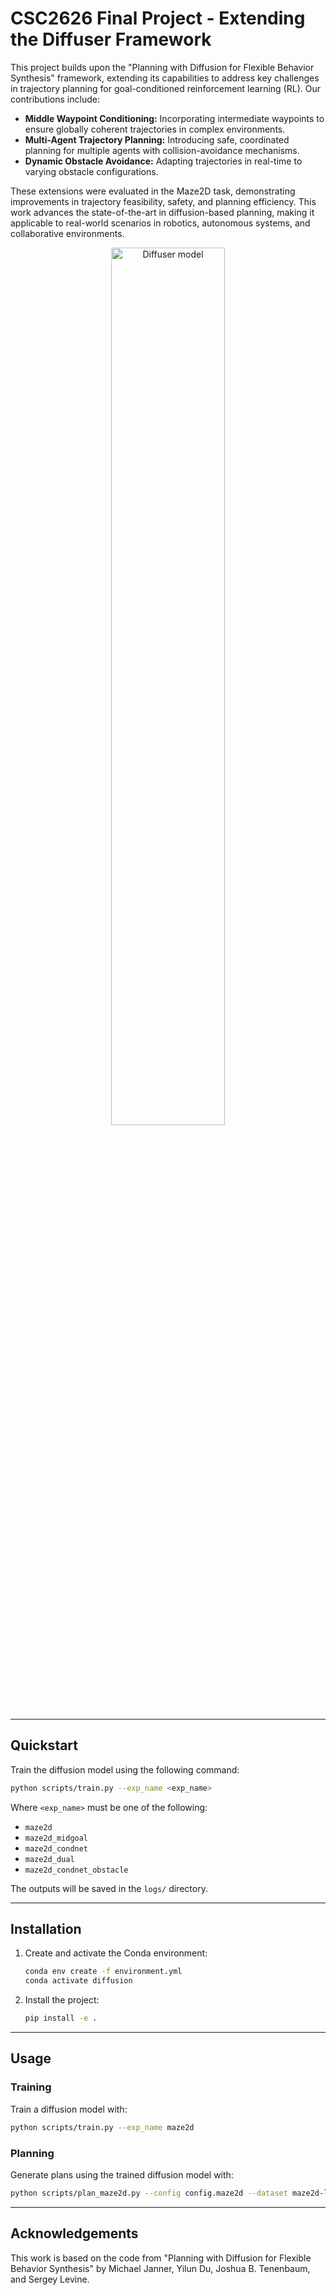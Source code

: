 # CSC2626 Final Project - Extending the Diffuser Framework

This project builds upon the "Planning with Diffusion for Flexible Behavior Synthesis" framework, extending its capabilities to address key challenges in trajectory planning for goal-conditioned reinforcement learning (RL). Our contributions include:

- **Middle Waypoint Conditioning:** Incorporating intermediate waypoints to ensure globally coherent trajectories in complex environments.
- **Multi-Agent Trajectory Planning:** Introducing safe, coordinated planning for multiple agents with collision-avoidance mechanisms.
- **Dynamic Obstacle Avoidance:** Adapting trajectories in real-time to varying obstacle configurations.

These extensions were evaluated in the Maze2D task, demonstrating improvements in trajectory feasibility, safety, and planning efficiency. This work advances the state-of-the-art in diffusion-based planning, making it applicable to real-world scenarios in robotics, autonomous systems, and collaborative environments.

<p align="center">
    <img src="https://diffusion-planning.github.io/images/diffuser-card.png" width="60%" title="Diffuser model">
</p>

---

## Quickstart

Train the diffusion model using the following command:
```bash
python scripts/train.py --exp_name <exp_name>
```

Where `<exp_name>` must be one of the following:
- `maze2d`
- `maze2d_midgoal`
- `maze2d_condnet`
- `maze2d_dual`
- `maze2d_condnet_obstacle`

The outputs will be saved in the `logs/` directory.

---

## Installation

1. Create and activate the Conda environment:
   ```bash
   conda env create -f environment.yml
   conda activate diffusion
   ```

2. Install the project:
   ```bash
   pip install -e .
   ```

---

## Usage

### Training
Train a diffusion model with:
```bash
python scripts/train.py --exp_name maze2d
```

### Planning
Generate plans using the trained diffusion model with:
```bash
python scripts/plan_maze2d.py --config config.maze2d --dataset maze2d-large-v1
```

---

## Acknowledgements

This work is based on the code from "Planning with Diffusion for Flexible Behavior Synthesis" by Michael Janner, Yilun Du, Joshua B. Tenenbaum, and Sergey Levine.
